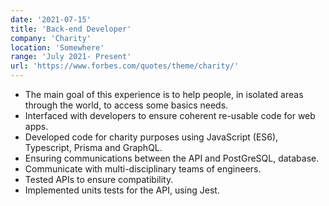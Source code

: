 ```yaml
---
date: '2021-07-15'
title: 'Back-end Developer'
company: 'Charity'
location: 'Somewhere'
range: 'July 2021- Present'
url: 'https://www.forbes.com/quotes/theme/charity/'
---
```


- The main goal of this experience is to help people, in isolated areas through the world, to access some basics needs.
- Interfaced with developers to ensure coherent re-usable code for web apps.
- Developed code for charity purposes using JavaScript (ES6), Typescript, Prisma and GraphQL.
- Ensuring communications between the API and PostGreSQL, database.
- Communicate with multi-disciplinary teams of engineers.
- Tested APIs to ensure compatibility.
- Implemented units tests for the API, using Jest.
